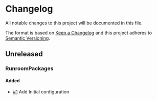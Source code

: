 # Changelog

All notable changes to this project will be documented in this file.

The format is based on [Keep a Changelog](http://keepachangelog.com/en/1.0.0/)
and this project adheres to [Semantic Versioning](http://semver.org/spec/v2.0.0.html).

<!-- changelog-linker -->

<!-- dumped content start -->

## Unreleased

### RunroomPackages

#### Added

- [#1] Add Initial configuration

<!-- dumped content end -->

[#1]: https://github.com/Runroom/runroom-packages/pull/1

